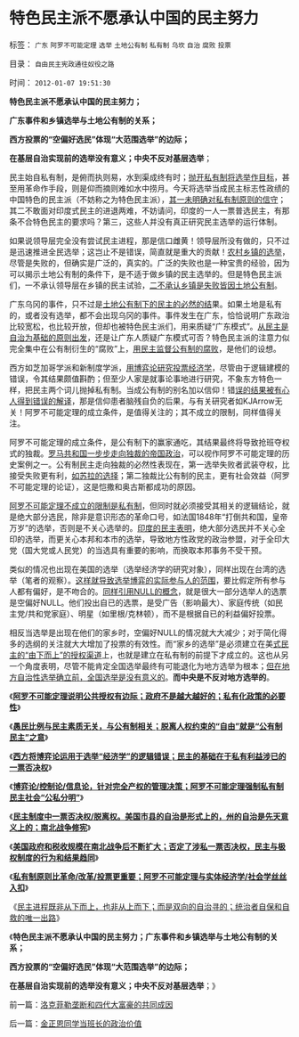 # 特色民主派不愿承认中国的民主努力

标签： `广东` `阿罗不可能定理` `选举` `土地公有制` `私有制` `乌坎` `自治` `腐败` `投票` 

目录： `自由民主宪政通往奴役之路`

时间： `2012-01-07 19:51:30`

**特色民主派不愿承认中国的民主努力；**

**广东事件和乡镇选举与土地公有制的关系；**

**西方投票的“空偏好选民”体现“大范围选举”的边际；**

**在基层自治实现前的选举没有意义；中央不反对基层选举**；

民主始自私有制，是俯而执则易，水到渠成终有时；[抛开私有制将选举作目标](../../../2012/1/4/民主进程，既非从下而上，也非从上而下.md)，甚至用革命作手段，则是仰而摘则难如水中捞月。今天将选举当成民主标志性政绩的中国特色的民主派（不妨称之为特色民主派），[其一未明确对私有制原则的信守](../../../2012/1/4/私有制比革命／改革／投票更重要；民主进程不必轰轰烈烈.md)；其二不敢面对印度式民主的进退两难，不妨请问，印度的一人一票普选民主，有那条不合特色民主的要求吗？第三，这些人并没有真正研究民主选举的运行体制。

如果说领导层完全没有尝试民主进程，那是信口雌黄！领导层所没有做的，只不过是迅速推进全民选举；这岂止不是错误，简直就是重大的贡献！[农村乡镇的选举](../../../2011/5/16/公有制“防民之富甚于防川”.md)，尽管是失败的，但确实是广泛的，真实的。广泛的失败也是一种宝贵的经验，因为可以揭示土地公有制的条件下，是不适于做乡镇的民主选举的。但是特色民主派们，一不承认领导层在乡镇的民主试验，[二不承认乡镇是失败皆因土地公有制](../../../2010/4/29/维护公有制公值耗散经济结构的三种人.md)。

广东乌冈的事件，只不过是[土地公有制下的民主的必然的结](../../../2011/5/20/城乡结合部黑社会化的原因是土地财政.md)果。如果土地是私有的，或者没有选举，都不会出现乌冈的事件。事件发生在广东，恰恰说明广东政治比较宽松，也比较开放，但却也被特色民主派们，用来质疑“广东模式”。[从民主是自治为基础的原则出发](../../../2011/3/29/国民主权原理＝私有制.md)，还是让广东人质疑广东模式可否？特色民主派的注意力似完全集中在公有制衍生的“腐败”上，[用民主监督公有制的腐败](../../../2010/3/1/讲民主的反腐败，从何说起？.md)，是他们的设想。

西方如芝加哥学派和新制度学派，[用博弈论研究投票经济学](../../../2012/1/3/民主关键在涉私一票否决权；罗马的保民官和美国宪法中的要素.md)，尽管由于逻辑建模的错误，令其结果颇值斟酌；但至少人家是就事论事地进行研究，不象东方特色一样，把民主两个词儿抛掉私有制。当成公有制的别名加以信仰！错[误的结果被有心人得到错误的解译](../../../2012/1/2/民主不以选举为基础；三权分立不能保证私有制；.md)，那是信仰患者脑残自负的后果，与有关研究者如KJArrow无关！阿罗不可能定理的成立条件，是值得关注的；其不成立的限制，同样值得关注。

阿罗不可能定理的成立条件，是公有制下的赢家通吃，其结果最终将导致抢班夺权式的独裁。[罗马共和国一步步走向独裁的帝国政治](../../../2010/8/12/“N党制”的罗马走进了死胡同.md)，可以视作阿罗不可能定理的历史案例之一。公有制民主走向独裁的必然性表现在，第一选举失败者武装夺权，比接受失败更有利，[如苏拉的选择](../../../2009/8/5/罗马独裁官科尔涅尼乌斯.苏拉和他的近卫军.md)；第二独裁比公有制的民主，更有社会效益（阿罗不可能定理的论证），这是恺撒和奥古斯都成功的原因。

[阿罗不可能定理不成立的限制是私有制](../../../2012/1/2/阿罗不可能定理：公共服务有边际，政府不是越大越好.md)，但同时就必须接受其相关的逻辑结论，就是绝大部分选民，除非是意识形态的革命口号，如法国1848年“打倒共和国，皇帝万岁”的选举，否则是不关心选举的。[印度的民主表明](../../../2011/12/31/从阿马蒂亚森看茅于轼，世界意识形态的主流.md)，绝大部分选民并不关心全印的选举，而更关心本邦和本市的选举，导致地方性政党的政治参盟，对于全印大党（国大党或人民党）的当选具有重要的影响，而换取本邦事务不受干预。

类似的情况也出现在美国的选举（选举经济学的研究对象），同样出现在台湾的选举（笔者的观察）。[这样就导致选举博弈的实际参与人的范围](../../../2012/1/3/民主社会必须公私分明，看滥用博弈论的“选举经济学”.md)，要比假定所有参与人都有偏好，是不吻合的。[同样引用NULL的概念](../../../2011/12/26/“不可或缺”的金本位，美元本位，货币政策，计划经济，GDP.md)，就是很大一部分选举人的选票是空偏好NULL。他们投出自已的选票，是受广告（影响最大）、家庭传统（如民主党/共和党家庭）、明星（如里根/克林顿），而不是根据自已的利益偏好投票。

相反当选举是出现在他们的家乡时，空偏好NULL的情况就大大减少；对于简化得多的选纲的关注就大大增加了投票的有效性。而“家乡的选举”是必须建立在美[式民主的“由下而上”的授权渠道](../../../2010/8/6/私有制社会的逐级授权，公权和特权的形成，.md)上，也就是建立在私有制的前提下才成立的。这也从另一个角度表明，尽管不能肯定全国选举最终有可能退化为地方选举为根本；[但在地方自治性选举确立前，全国选举是没有意义的](../../../2010/6/29/地区自治是天然的“多党制”和集会结社的天赋权力.md)。**而中央是不反对地方选举的**。

《[**阿罗不可能定理说明公共授权有边际；政府不是越大越好的；私有化政策的必要性**](../../../2012/1/2/阿罗不可能定理：公共服务有边际，政府不是越大越好.md)》

《[**愚民比例与民主素质无关，与公有制相关；脱离人权约束的“自由”就是“公有制民主”之意**](../../../2012/1/3/阿罗定理“愚民总是大多数”与民主素质无关.md)》

《[**西方将博弈论运用于选举“经济学”的逻辑错误；民主的基础在于私有利益涉已的一票否决权**](../../../2012/1/3/民主关键在涉私一票否决权；罗马的保民官和美国宪法中的要素.md)》

《[**博弈论/控制论/信息论，针对完全产权的管理决策；阿罗不可能定理强制私有制民主社会“公私分明”**](../../../2012/1/3/民主社会必须公私分明，看滥用博弈论的“选举经济学”.md)》

《[**民主制度中一票否决权/脱离权。美国市县的自治是形式上的，州的自治是先天意义上的；南北战争修宪**](../../../2012/1/3/民主的一票否决权／脱离权和南北战争和奥巴马的富人税.md)》

《[**美国政府和税收规模在南北战争后不断扩大；否定了涉私一票否决权，民主与极权制度的行为和结果趋同**](../../../2012/1/4/美国“加税容易减税难”恰证“愚民总是大多数”.md)》

《[**私有制原则比革命/改革/投票更重要；阿罗不可能定理与实体经济学/社会学丝丝入扣**](../../../2012/1/4/私有制比革命／改革／投票更重要；民主进程不必轰轰烈烈.md)》

《[民主进程既非从下而上，也非从上而下；而是双向的自治寻的；统治者自保和自救的唯一出路](../../../2012/1/4/民主进程，既非从下而上，也非从上而下.md)》

《**特色民主派不愿承认中国的民主努力；广东事件和乡镇选举与土地公有制的关系；**

**西方投票的“空偏好选民”体现“大范围选举”的边际；**

**在基层自治实现前的选举没有意义；中央不反对基层选举**；》



前一篇：[洛克菲勒垄断和四代大富豪的共同成因](../../../2012/1/7/洛克菲勒垄断和四代大富豪的共同成因.md)

后一篇：[金正恩同学当班长的政治价值](../../../2012/1/7/金正恩同学当班长的政治价值.md)
